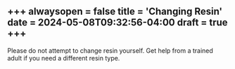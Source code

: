 +++
alwaysopen = false
title = 'Changing Resin'
date = 2024-05-08T09:32:56-04:00
draft = true
+++
---


Please do not attempt to change resin yourself. Get help from a trained adult if you need a different resin type.